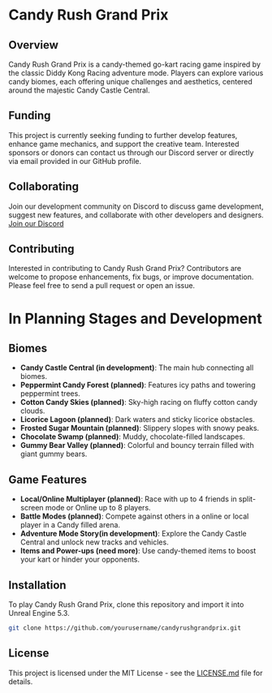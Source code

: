 
# Candy Rush Grand Prix

## Overview
Candy Rush Grand Prix is a candy-themed go-kart racing game inspired by the classic Diddy Kong Racing adventure mode. Players can explore various candy biomes, each offering unique challenges and aesthetics, centered around the majestic Candy Castle Central.

## Funding
This project is currently seeking funding to further develop features, enhance game mechanics, and support the creative team. Interested sponsors or donors can contact us through our Discord server or directly via email provided in our GitHub profile.

## Collaborating
Join our development community on Discord to discuss game development, suggest new features, and collaborate with other developers and designers.
[Join our Discord](https://discord.gg/ErH8eNM2)

## Contributing
Interested in contributing to Candy Rush Grand Prix? Contributors are welcome to propose enhancements, fix bugs, or improve documentation. Please feel free to send a pull request or open an issue.

# In Planning Stages and Development 

## Biomes
- **Candy Castle Central (in development)**: The main hub connecting all biomes.
- **Peppermint Candy Forest (planned)**: Features icy paths and towering peppermint trees.
- **Cotton Candy Skies (planned)**: Sky-high racing on fluffy cotton candy clouds.
- **Licorice Lagoon (planned)**: Dark waters and sticky licorice obstacles.
- **Frosted Sugar Mountain (planned)**: Slippery slopes with snowy peaks.
- **Chocolate Swamp (planned)**: Muddy, chocolate-filled landscapes.
- **Gummy Bear Valley (planned)**: Colorful and bouncy terrain filled with giant gummy bears.

## Game Features
- **Local/Online Multiplayer (planned)**: Race with up to 4 friends in split-screen mode or Online up to 8 players.
- **Battle Modes (planned)**: Compete against others in a online or local player in a Candy filled arena.
- **Adventure Mode Story(in development)**: Explore the Candy Castle Central and unlock new tracks and vehicles.
- **Items and Power-ups (need more)**: Use candy-themed items to boost your kart or hinder your opponents.

## Installation
To play Candy Rush Grand Prix, clone this repository and import it into Unreal Engine 5.3.
```bash
git clone https://github.com/yourusername/candyrushgrandprix.git
```

## License
This project is licensed under the MIT License - see the [LICENSE.md](LICENSE) file for details.
